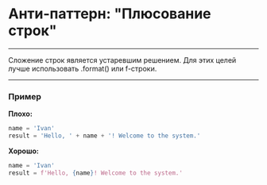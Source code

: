 # Анти-паттерн: "Плюсование строк"

***

Сложение строк является устаревшим решением. Для этих целей лучше использовать .format() или f-строки.

***

### Пример 

**Плохо:**
```python
name = 'Ivan'
result = 'Hello, ' + name + '! Welcome to the system.'
```
**Хорошо:**
```python
name = 'Ivan'
result = f'Hello, {name}! Welcome to the system.'
```

